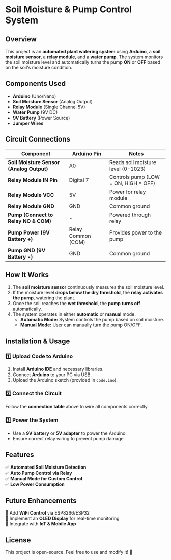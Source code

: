 # Soil Moisture & Pump Control System

## Overview
This project is an **automated plant watering system** using **Arduino**, a **soil moisture sensor**, a **relay module**, and a **water pump**. The system monitors the soil moisture level and automatically turns the pump **ON** or **OFF** based on the soil's moisture condition.

## Components Used
- **Arduino** (Uno/Nano)
- **Soil Moisture Sensor** (Analog Output)
- **Relay Module** (Single Channel 5V)
- **Water Pump** (9V DC)
- **9V Battery** (Power Source)
- **Jumper Wires**

## Circuit Connections
| Component            | Arduino Pin  | Notes |
|---------------------|-------------|--------------------------------|
| **Soil Moisture Sensor (Analog Output)** | A0 | Reads soil moisture level (0-1023) |
| **Relay Module IN Pin** | Digital 7 | Controls pump (LOW = ON, HIGH = OFF) |
| **Relay Module VCC** | 5V | Power for relay module |
| **Relay Module GND** | GND | Common ground |
| **Pump (Connect to Relay NO & COM)** | - | Powered through relay |
| **Pump Power (9V Battery +)** | Relay Common (COM) | Provides power to the pump |
| **Pump GND (9V Battery -)** | GND | Common ground |

## How It Works
1. The **soil moisture sensor** continuously measures the soil moisture level.
2. If the moisture level **drops below the dry threshold**, the **relay activates the pump**, watering the plant.
3. Once the soil reaches the **wet threshold**, the **pump turns off** automatically.
4. The system operates in either **automatic** or **manual** mode.
   - **Automatic Mode:** System controls the pump based on soil moisture.
   - **Manual Mode:** User can manually turn the pump ON/OFF.

## Installation & Usage
### 1️⃣ Upload Code to Arduino
1. Install **Arduino IDE** and necessary libraries.
2. Connect **Arduino** to your PC via USB.
3. Upload the Arduino sketch (provided in `code.ino`).

### 2️⃣ Connect the Circuit
Follow the **connection table** above to wire all components correctly.

### 3️⃣ Power the System
- Use a **9V battery** or **5V adapter** to power the Arduino.
- Ensure correct relay wiring to prevent pump damage.

## Features
✅ **Automated Soil Moisture Detection**  
✅ **Auto Pump Control via Relay**  
✅ **Manual Mode for Custom Control**  
✅ **Low Power Consumption**  

## Future Enhancements
🔹 Add **WiFi Control** via ESP8266/ESP32  
🔹 Implement an **OLED Display** for real-time monitoring  
🔹 Integrate with **IoT & Mobile App**  

## License
This project is open-source. Feel free to use and modify it! 🚀

